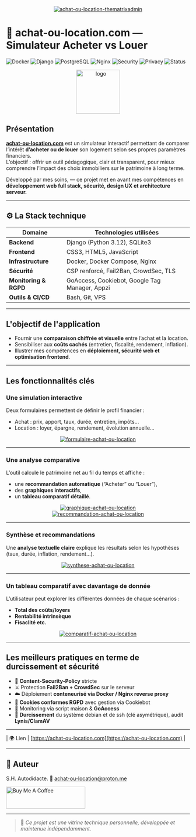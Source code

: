 <div align="center">
<a href="https://ibb.co/d0DcRk79"><img src="https://i.ibb.co/WWf3LBs9/achat-ou-location-thematrixadmin.png" alt="achat-ou-location-thematrixadmin" border="0"></a>
</div>

# 🏡 achat-ou-location.com — Simulateur Acheter vs Louer

![Docker](https://img.shields.io/badge/Docker-Ready-blue?logo=docker)
![Django](https://img.shields.io/badge/Django-5.1-green?logo=django)
![PostgreSQL](https://img.shields.io/badge/SQLite-%2307405e.svg?logo=sqlite&logoColor=white)
![Nginx](https://img.shields.io/badge/Nginx-Secured-green?logo=nginx)
![Security](https://img.shields.io/badge/Security-CSP%20Hardened-orange)
![Privacy](https://img.shields.io/badge/RGPD-Compliant-lightgrey)
![Status](https://img.shields.io/badge/Production-Online-success)

<div align="center">
<img src="https://i.ibb.co/CsXGFvqz/logo.png" alt="logo" width="120"/>
</div>

## Présentation

[**achat-ou-location.com**](https://achat-ou-location.com) est un simulateur interactif permettant de comparer l’intérêt **d’acheter ou de louer** son logement selon ses propres paramètres financiers.  
L’objectif : offrir un outil pédagogique, clair et transparent, pour mieux comprendre l’impact des choix immobiliers sur le patrimoine à long terme.

Développé par mes soins, — ce projet met en avant mes compétences en **développement web full stack, sécurité, design UX et architecture serveur.**

---

## ⚙️ La Stack technique

| Domaine | Technologies utilisées |
|----------|------------------------|
| **Backend** | Django (Python 3.12), SQLite3 |
| **Frontend** | CSS3, HTML5, JavaScript |
| **Infrastructure** | Docker, Docker Compose, Nginx |
| **Sécurité** | CSP renforcé, Fail2Ban, CrowdSec, TLS |
| **Monitoring & RGPD** | GoAccess, Cookiebot, Google Tag Manager, Appzi |
| **Outils & CI/CD** | Bash, Git, VPS |

---

## L'objectif de l'application

- Fournir une **comparaison chiffrée et visuelle** entre l’achat et la location.  
- Sensibiliser aux **coûts cachés** (entretien, fiscalité, rendement, inflation).  
- Illustrer mes compétences en **déploiement, sécurité web et optimisation frontend**.  

---

## Les fonctionnalités clés

### Une simulation interactive
Deux formulaires permettent de définir le profil financier :
- Achat : prix, apport, taux, durée, entretien, impôts…
- Location : loyer, épargne, rendement, évolution annuelle…

<div align="center">
<a href="https://ibb.co/vCsXtRFJ"><img src="https://i.ibb.co/hxXYqw6K/formulaire-achat-ou-location.png" alt="formulaire-achat-ou-location" border="0"></a>
</div>

---

### Une analyse comparative

L’outil calcule le patrimoine net au fil du temps et affiche :
- une **recommandation automatique** (“Acheter” ou “Louer”),
- des **graphiques interactifs**,
- un **tableau comparatif détaillé**.

<div align="center">
<a href="https://ibb.co/1Jp1tQSd"><img src="https://i.ibb.co/3Y829dJM/graphique-achat-ou-location.png" alt="graphique-achat-ou-location" border="0"></a>
</div>

<div align="center">
<a href="https://ibb.co/WNV52rHw"><img src="https://i.ibb.co/Y40QL5NM/recommandation-achat-ou-location.png" alt="recommandation-achat-ou-location" border="0"></a>
</div>

---

### Synthèse et recommandations

Une **analyse textuelle claire** explique les résultats selon les hypothèses (taux, durée, inflation, rendement…).

<div align="center">
<a href="https://ibb.co/k2SDchhw"><img src="https://i.ibb.co/Kxrsy99f/synthese-achat-ou-location.png" alt="synthese-achat-ou-location" border="0"></a>
</div>

---

### Un tableau comparatif avec davantage de donnée

L’utilisateur peut explorer les différentes données de chaque scénarios :
- **Total des coûts/loyers**
- **Rentabilité intrinsèque**
- **Fisaclité etc.**

<div align="center">
<a href="https://ibb.co/BKZKmnRx"><img src="https://i.ibb.co/Cs7sqPFZ/comparatif-achat-ou-location.png" alt="comparatif-achat-ou-location" border="0"></a>
</div>

---

## Les meilleurs pratiques en terme de durcissement et sécurité

- 🔐 **Content-Security-Policy** stricte
- ⚔️ Protection **Fail2Ban + CrowdSec** sur le serveur  
- ☁️ Déploiement **conteneurisé via Docker / Nginx reverse proxy**  
- 🧾 **Cookies conformes RGPD** avec gestion via Cookiebot  
- 📡 Monitoring via script maison & **GoAccess**
- 🧮 **Durcissement** du système debian et de ssh (clé asymétrique), audit **Lynis/ClamAV**

---

| 🌍 Lien | [https://achat-ou-location.com](https://achat-ou-location.com) |

---

## 👤 Auteur
S.H.
Autodidacte.
📧 achat-ou-location@proton.me

<a href="https://www.buymeacoffee.com/achatoulocation.com" target="_blank"><img src="https://cdn.buymeacoffee.com/buttons/v2/default-yellow.png" alt="Buy Me A Coffee" style="height: 60px !important;width: 217px !important;" ></a>

---

> 🧾 *Ce projet est une vitrine technique personnelle, développée et maintenue indépendamment.*
